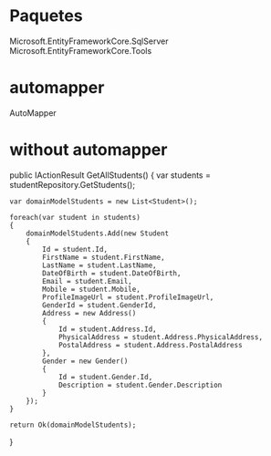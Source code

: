 ﻿# Paquetes
Microsoft.EntityFrameworkCore.SqlServer
Microsoft.EntityFrameworkCore.Tools

# automapper 
AutoMapper

# without automapper
public IActionResult GetAllStudents()
{
    var students = studentRepository.GetStudents();

    var domainModelStudents = new List<Student>();

    foreach(var student in students)
    {
        domainModelStudents.Add(new Student
        {
            Id = student.Id,
            FirstName = student.FirstName,
            LastName = student.LastName,
            DateOfBirth = student.DateOfBirth,
            Email = student.Email,
            Mobile = student.Mobile,
            ProfileImageUrl = student.ProfileImageUrl,
            GenderId = student.GenderId,
            Address = new Address()
            {
                Id = student.Address.Id,
                PhysicalAddress = student.Address.PhysicalAddress,
                PostalAddress = student.Address.PostalAddress
            },
            Gender = new Gender()
            { 
                Id = student.Gender.Id,
                Description = student.Gender.Description
            }
        });
    }

    return Ok(domainModelStudents);
}